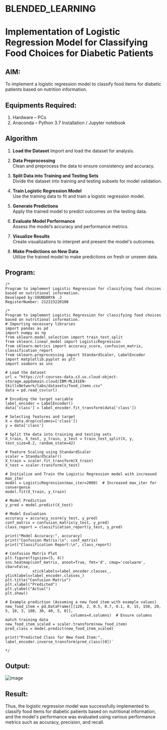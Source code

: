 # BLENDED_LEARNING
# Implementation of Logistic Regression Model for Classifying Food Choices for Diabetic Patients

## AIM:
To implement a logistic regression model to classify food items for diabetic patients based on nutrition information.

## Equipments Required:
1. Hardware – PCs
2. Anaconda – Python 3.7 Installation / Jupyter notebook

## Algorithm
1. **Load the Dataset** 
   Import and load the dataset for analysis.

2. **Data Preprocessing**  
   Clean and preprocess the data to ensure consistency and accuracy.

3. **Split Data into Training and Testing Sets**  
   Divide the dataset into training and testing subsets for model validation.

4. **Train Logistic Regression Model**  
   Use the training data to fit and train a logistic regression model.

5. **Generate Predictions**  
   Apply the trained model to predict outcomes on the testing data.

6. **Evaluate Model Performance**  
   Assess the model’s accuracy and performance metrics.

7. **Visualize Results**  
   Create visualizations to interpret and present the model's outcomes.

8. **Make Predictions on New Data**  
   Utilize the trained model to make predictions on fresh or unseen data.


## Program:
```
/*
Program to implement Logistic Regression for classifying food choices based on nutritional information.
Developed by:SOUNDARYA .J 
RegisterNumber: 212223220108

/*
Program to implement Logistic Regression for classifying food choices based on nutritional information.
# Importing necessary libraries
import pandas as pd
import numpy as np
from sklearn.model_selection import train_test_split
from sklearn.linear_model import LogisticRegression
from sklearn.metrics import accuracy_score, confusion_matrix, classification_report
from sklearn.preprocessing import StandardScaler, LabelEncoder
import matplotlib.pyplot as plt
import seaborn as sns

# Load the dataset
url = "https://cf-courses-data.s3.us.cloud-object-storage.appdomain.cloud/IBM-ML241EN-SkillsNetwork/labs/datasets/food_items.csv"
data = pd.read_csv(url)

# Encoding the target variable
label_encoder = LabelEncoder()
data['class'] = label_encoder.fit_transform(data['class'])

# Selecting features and target
X = data.drop(columns=['class'])
y = data['class']

# Split the data into training and testing sets
X_train, X_test, y_train, y_test = train_test_split(X, y, test_size=0.2, random_state=42)

# Feature Scaling using StandardScaler
scaler = StandardScaler()
X_train = scaler.fit_transform(X_train)
X_test = scaler.transform(X_test)

# Initialize and Train the Logistic Regression model with increased max_iter
model = LogisticRegression(max_iter=2000)  # Increased max_iter for convergence
model.fit(X_train, y_train)

# Model Prediction
y_pred = model.predict(X_test)

# Model Evaluation
accuracy = accuracy_score(y_test, y_pred)
conf_matrix = confusion_matrix(y_test, y_pred)
class_report = classification_report(y_test, y_pred)

print("Model Accuracy:", accuracy)
print("Confusion Matrix:\n", conf_matrix)
print("Classification Report:\n", class_report)

# Confusion Matrix Plot
plt.figure(figsize=(5, 4))
sns.heatmap(conf_matrix, annot=True, fmt='d', cmap='coolwarm', cbar=False, 
            xticklabels=label_encoder.classes_, yticklabels=label_encoder.classes_)
plt.title("Confusion Matrix")
plt.xlabel("Predicted")
plt.ylabel("Actual")
plt.show()

# Example prediction (Assuming a new food item with example values)
new_food_item = pd.DataFrame([[120, 2, 0.5, 0.7, 0.1, 0, 15, 150, 20, 5, 10, 3, 100, 30, 40, 5, 0]], 
                             columns=X.columns)  # Ensure columns match training data
new_food_item_scaled = scaler.transform(new_food_item)
pred_class = model.predict(new_food_item_scaled)

print("Predicted Class for New Food Item:", label_encoder.inverse_transform(pred_class)[0])`
 
*/
```

## Output:


![image](https://github.com/user-attachments/assets/a22ed11c-95a0-4214-8761-6fdf9b79bc0d)



## Result:
Thus, the logistic regression model was successfully implemented to classify food items for diabetic patients based on nutritional information, and the model's performance was evaluated using various performance metrics such as accuracy, precision, and recall.
